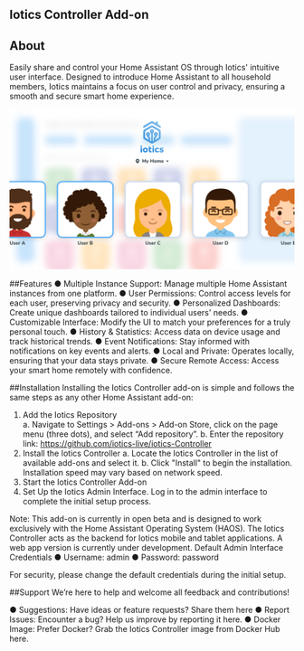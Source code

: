 ## Iotics Controller Add-on
## About
Easily share and control your Home Assistant OS through Iotics' intuitive user interface. Designed to introduce Home Assistant to all household members, Iotics maintains a focus on user control and privacy, ensuring a smooth and secure smart home experience.

![iotics dashboard](https://github.com/iotics-live/iotics-Controller/blob/master/iotics/Images/screenshot-003.png?raw=true)

##Features
●	Multiple Instance Support: Manage multiple Home Assistant instances from one platform.
●	User Permissions: Control access levels for each user, preserving privacy and security.
●	Personalized Dashboards: Create unique dashboards tailored to individual users' needs.
●	Customizable Interface: Modify the UI to match your preferences for a truly personal touch.
●	History & Statistics: Access data on device usage and track historical trends.
●	Event Notifications: Stay informed with notifications on key events and alerts.
●	Local and Private: Operates locally, ensuring that your data stays private.
●	Secure Remote Access: Access your smart home remotely with confidence.

##Installation
Installing the Iotics Controller add-on is simple and follows the same steps as any other Home Assistant add-on:

1.	Add the Iotics Repository  
a.	Navigate to Settings > Add-ons > Add-on Store, click on the page menu (three dots), and select “Add repository”.
b.	Enter the repository link: https://github.com/iotics-live/iotics-Controller
2.	Install the Iotics Controller 
a.	Locate the Iotics Controller in the list of available add-ons and select it.
b.	Click "Install" to begin the installation. Installation speed may vary based on network speed.
3.	Start the Iotics Controller Add-on  
4.	Set Up the Iotics Admin Interface. Log in to the admin interface to complete the initial setup process.

Note: This add-on is currently in open beta and is designed to work exclusively with the Home Assistant Operating System (HAOS). The Iotics Controller acts as the backend for Iotics mobile and tablet applications. A web app version is currently under development.
Default Admin Interface Credentials
●	Username: admin
●	Password: password

For security, please change the default credentials during the initial setup.

##Support
We’re here to help and welcome all feedback and contributions!

●	Suggestions: Have ideas or feature requests? Share them here
●	Report Issues: Encounter a bug? Help us improve by reporting it here.
●	Docker Image: Prefer Docker? Grab the Iotics Controller image from Docker Hub here.

